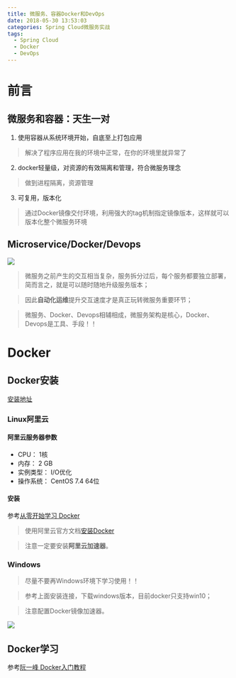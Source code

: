 ```yaml
---
title: 微服务、容器Docker和DevOps
date: 2018-05-30 13:53:03
categories: Spring Cloud微服务实战
tags:
  - Spring Cloud
  - Docker
  - DevOps
---
```

# 前言  

## 微服务和容器：天生一对  

1. 使用容器从系统环境开始，自底至上打包应用  
> 解决了程序应用在我的环境中正常，在你的环境里就异常了  

2. docker轻量级，对资源的有效隔离和管理，符合微服务理念  
> 做到进程隔离，资源管理  

3. 可复用，版本化  
> 通过Docker镜像交付环境，利用强大的tag机制指定镜像版本，这样就可以版本化整个微服务环境  

## Microservice/Docker/Devops  

![](http://p8hqd7oln.bkt.clouddn.com/18-5-31/14118347.jpg)

> 微服务之前产生的交互相当复杂，服务拆分过后，每个服务都要独立部署，简而言之，就是可以随时随地升级服务版本；  

> 因此**自动化运维**提升交互速度才是真正玩转微服务重要环节；  

> 微服务、Docker、Devops相辅相成，微服务架构是核心，Docker、Devops是工具、手段！！  

# Docker  

## Docker安装

[安装地址](https://www.docker.com/community-edition)  

### Linux阿里云  

#### 阿里云服务器参数  

* CPU： 1核  
* 内存： 2 GB  
* 实例类型： I/O优化  
* 操作系统： CentOS 7.4 64位  

#### 安装  

参考[从零开始学习 Docker](https://segmentfault.com/a/1190000012924580)  
  
> 使用阿里云官方文档[安装Docker](https://help.aliyun.com/document_detail/60742.html?spm=5176.11065259.1996646101.searchclickresult.3335232c6fvZbt)  
  
> 注意一定要安装**阿里云加速器**。  


### Windows  

> 尽量不要再Windows环境下学习使用！！  

> 参考上面安装连接，下载windows版本，目前docker只支持win10；  

> 注意配置Docker镜像加速器。  

![](http://p8hqd7oln.bkt.clouddn.com/18-5-31/51997639.jpg)

## Docker学习  

参考[阮一峰 Docker入门教程](http://www.ruanyifeng.com/blog/2018/02/docker-tutorial.html)  




